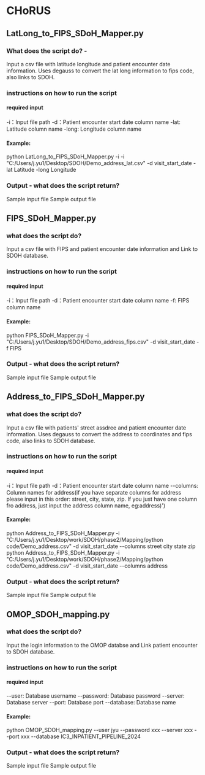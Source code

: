 
# CHoRUS

## LatLong_to_FIPS_SDoH_Mapper.py
### What does the script do? - 
Input a csv file with latitude longitude and patient encounter date information. Uses degauss to convert the lat long information to fips code, also links to SDOH.
### instructions on how to run the script
#### required input
-i：Input file path
-d：Patient encounter start date column name
-lat: Latitude column name
-long: Longitude column name
#### Example:
python LatLong_to_FIPS_SDoH_Mapper.py -i -i "C:/Users/j.yu1/Desktop/SDOH/Demo_address_lat.csv"  -d visit_start_date -lat Latitude -long Longitude
### Output - what does the script return? 
Sample input file
Sample output file

## FIPS_SDoH_Mapper.py
### what does the script do?
Input a csv file with FIPS and patient encounter date information and Link to SDOH database.
### instructions on how to run the script
#### required input
-i：Input file path
-d：Patient encounter start date column name
-f: FIPS column name
#### Example:
python FIPS_SDoH_Mapper.py -i "C:/Users/j.yu1/Desktop/SDOH/Demo_address_fips.csv" -d visit_start_date -f FIPS 
### Output - what does the script return? 
Sample input file
Sample output file

 
## Address_to_FIPS_SDoH_Mapper.py
### what does the script do?
Input a csv file with patients' street assdree and patient encounter date information. Uses degauss to convert the address to coordinates and fips code, also links to SDOH database.
### instructions on how to run the script
#### required input
-i：Input file path
-d：Patient encounter start date column name
--columns: Column names for address(if you have separate columns for address please input in this order: street, city, state, zip. If you just have one column fro address, just input the address column name, eg:address)')
#### Example:
python Address_to_FIPS_SDoH_Mapper.py -i "C:/Users/j.yu1/Desktop/work/SDOH/phase2/Mapping/python code/Demo_address.csv" -d visit_start_date --columns street city state zip
python Address_to_FIPS_SDoH_Mapper.py -i "C:/Users/j.yu1/Desktop/work/SDOH/phase2/Mapping/python code/Demo_address.csv" -d visit_start_date --columns address
### Output - what does the script return? 
Sample input file
Sample output file
 
## OMOP_SDOH_mapping.py
### what does the script do?
Input the login information to the OMOP databse and Link patient encounter to SDOH database.
### instructions on how to run the script
#### required input
--user: Database username
--password: Database password
--server: Database server
--port: Database port
--database: Database name
#### Example:
python OMOP_SDOH_mapping.py --user jyu --password xxx --server xxx --port xxx --database IC3_INPATIENT_PIPELINE_2024
### Output - what does the script return? 
Sample input file
Sample output file
